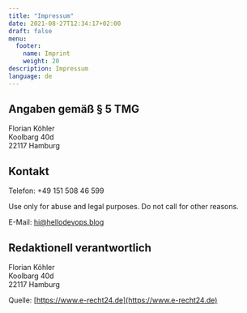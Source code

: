 ```yaml
---
title: "Impressum"
date: 2021-08-27T12:34:17+02:00
draft: false
menu:
  footer:
    name: Imprint
    weight: 20
description: Impressum
language: de
---
```


## Angaben gem&auml;&szlig; &sect; 5 TMG

Florian Köhler  
Koolbarg 40d  
22117 Hamburg

## Kontakt

Telefon: +49 151 508 46 599

Use only for abuse and legal purposes. Do not call for other reasons.

E-Mail: hi@hellodevops.blog

## Redaktionell verantwortlich

Florian Köhler  
Koolbarg 40d  
22117 Hamburg

Quelle: [https://www.e-recht24.de](https://www.e-recht24.de)
